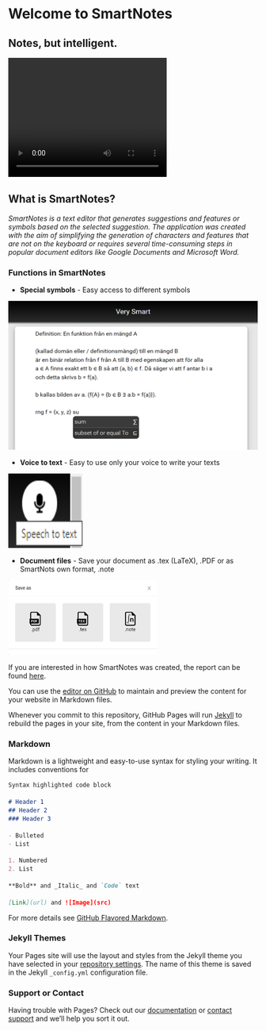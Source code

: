 # Welcome to SmartNotes
## Notes, but intelligent.

<video width="320" height="240" controls>
  <source type="video/mp4" src="https://robocop79.github.io/Websiteland//Twitter/FLT.mp4">
</video>

## What is SmartNotes?
_SmartNotes is a text editor that generates suggestions and features or symbols based on the selected suggestion. The application was created with the aim of simplifying the generation of characters and features that are not on the keyboard or requires several time-consuming steps in popular document editors like Google Documents and Microsoft Word._

### **Functions in SmartNotes**
- **Special symbols** - Easy access to different symbols
<img src="autoGenerate.png" class="img-responsive" alt="" width="600" height="300">

- **Voice to text** - Easy to use only your voice to write your texts
<img src="speechToText.png" class="img-responsive" alt="" width="150" height="150">

- **Document files** - Save your document as .tex (LaTeX), .PDF or as SmartNots own format, .note
<img src="saveSmartNotes.png" class="img-responsive" alt="" width="300" height="150">


If you are interested in how SmartNotes was created, the report can be found [here](https://docs.google.com/document/d/1GtBl7qtJfJzKFVy4D-sDy0Vx2M_SFIAdKaXfv2TPz0I/edit?usp=sharing).







You can use the [editor on GitHub](https://github.com/SmartNotes/smartnotes.github.io/edit/master/index.md) to maintain and preview the content for your website in Markdown files.

Whenever you commit to this repository, GitHub Pages will run [Jekyll](https://jekyllrb.com/) to rebuild the pages in your site, from the content in your Markdown files.

### Markdown

Markdown is a lightweight and easy-to-use syntax for styling your writing. It includes conventions for

```markdown
Syntax highlighted code block

# Header 1
## Header 2
### Header 3

- Bulleted
- List

1. Numbered
2. List

**Bold** and _Italic_ and `Code` text

[Link](url) and ![Image](src)
```

For more details see [GitHub Flavored Markdown](https://guides.github.com/features/mastering-markdown/).

### Jekyll Themes

Your Pages site will use the layout and styles from the Jekyll theme you have selected in your [repository settings](https://github.com/SmartNotes/smartnotes.github.io/settings). The name of this theme is saved in the Jekyll `_config.yml` configuration file.

### Support or Contact

Having trouble with Pages? Check out our [documentation](https://help.github.com/categories/github-pages-basics/) or [contact support](https://github.com/contact) and we’ll help you sort it out.
